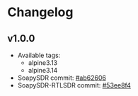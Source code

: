 # Changelog

## v1.0.0

- Available tags:
  - alpine3.13
  - alpine3.14
- SoapySDR commit: [#ab62606](https://github.com/pothosware/SoapySDR/commit/ab6260680c37a80ed4a23719bebc854248290c8b)
- SoapySDR-RTLSDR commit: [#53ee8f4](https://github.com/pothosware/SoapyRTLSDR/commit/53ee8f4a19dd97011a569cfc2e6f7ad63f896100)
